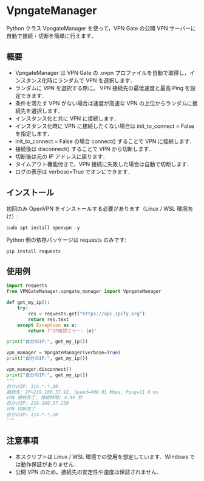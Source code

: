 # VpngateManager

Python クラス VpngateManager を使って，VPN Gate の公開 VPN サーバーに自動で接続・切断を簡単に行えます．

## 概要
- VpngateManager は VPN Gate の .ovpn プロファイルを自動で取得し，インスタンス化時にランダムで VPN を選択します．
- ランダムに VPN を選択する際に， VPN 接続先の最低速度と最高 Ping を設定できます．
- 条件を満たす VPN がない場合は速度が高速な VPN の上位からランダムに接続先を選択します．
- インスタンス化と共に VPN に接続します．
- インスタンス化時に VPN に接続したくない場合は init_to_connect = False を指定します．
- init_to_connect = False の場合 connect() することで VPN に接続します．
- 接続後は disconnect() することで VPN から切断します．
- 切断後は元の IP アドレスに戻ります．
- タイムアウト機能付きで，VPN 接続に失敗した場合は自動で切断します．
- ログの表示は verbose=True でオンにできます．


## インストール
初回のみ OpenVPN をインストールする必要があります（Linux / WSL 環境向け）:

```
sudo apt install openvpn -y
```

Python 側の依存パッケージは requests のみです:

```
pip install requests
```

## 使用例

```python
import requests
from VPNGateManager.vpngate_manager import VpngateManager

def get_my_ip():
    try:
        res = requests.get("https://api.ipify.org")
        return res.text
    except Exception as e:
        return f"IP確認エラー: {e}"

print("自分のIP:", get_my_ip())

vpn_manager = VpngateManager(verbose=True)
print("自分のIP:", get_my_ip())

vpn_manager.disconnect()
print("自分のIP:", get_my_ip())
"""
自分のIP: 114.*.*.20
接続先: IP=219.100.37.92, Speed=408.01 Mbps, Ping=11.0 ms
VPN 接続完了, 接続時間: 4.44 秒
自分のIP: 219.100.37.238
VPN 切断完了
自分のIP: 114.*.*.20
"""
```

## 注意事項
- 本スクリプトは Linux / WSL 環境での使用を想定しています．Windows では動作保証がありません．
- 公開 VPN のため，接続先の安定性や速度は保証されません．
